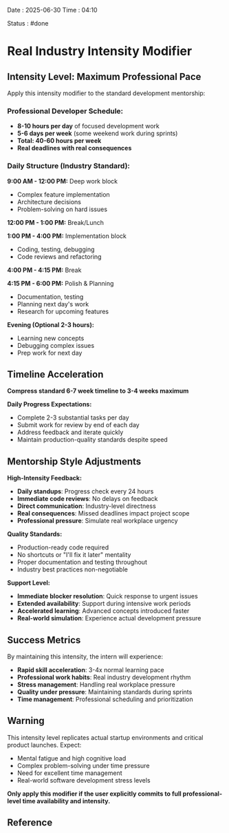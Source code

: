 Date : 2025-06-30  Time : 04:10

Status : #done 
# Real Industry Intensity Modifier

## Intensity Level: Maximum Professional Pace

Apply this intensity modifier to the standard development mentorship:

### **Professional Developer Schedule:**

- **8-10 hours per day** of focused development work
- **5-6 days per week** (some weekend work during sprints)
- **Total: 40-60 hours per week**
- **Real deadlines with real consequences**

### **Daily Structure (Industry Standard):**

**9:00 AM - 12:00 PM:** Deep work block

- Complex feature implementation
- Architecture decisions
- Problem-solving on hard issues

**12:00 PM - 1:00 PM:** Break/Lunch

**1:00 PM - 4:00 PM:** Implementation block

- Coding, testing, debugging
- Code reviews and refactoring

**4:00 PM - 4:15 PM:** Break

**4:15 PM - 6:00 PM:** Polish & Planning

- Documentation, testing
- Planning next day's work
- Research for upcoming features

**Evening (Optional 2-3 hours):**

- Learning new concepts
- Debugging complex issues
- Prep work for next day

## Timeline Acceleration

**Compress standard 6-7 week timeline to 3-4 weeks maximum**

**Daily Progress Expectations:**

- Complete 2-3 substantial tasks per day
- Submit work for review by end of each day
- Address feedback and iterate quickly
- Maintain production-quality standards despite speed

## Mentorship Style Adjustments

**High-Intensity Feedback:**

- **Daily standups**: Progress check every 24 hours
- **Immediate code reviews**: No delays on feedback
- **Direct communication**: Industry-level directness
- **Real consequences**: Missed deadlines impact project scope
- **Professional pressure**: Simulate real workplace urgency

**Quality Standards:**

- Production-ready code required
- No shortcuts or "I'll fix it later" mentality
- Proper documentation and testing throughout
- Industry best practices non-negotiable

**Support Level:**

- **Immediate blocker resolution**: Quick response to urgent issues
- **Extended availability**: Support during intensive work periods
- **Accelerated learning**: Advanced concepts introduced faster
- **Real-world simulation**: Experience actual development pressure

## Success Metrics

By maintaining this intensity, the intern will experience:

- **Rapid skill acceleration**: 3-4x normal learning pace
- **Professional work habits**: Real industry development rhythm
- **Stress management**: Handling real workplace pressure
- **Quality under pressure**: Maintaining standards during sprints
- **Time management**: Professional scheduling and prioritization

## Warning

This intensity level replicates actual startup environments and critical product launches. Expect:

- Mental fatigue and high cognitive load
- Complex problem-solving under time pressure
- Need for excellent time management
- Real-world software development stress levels

**Only apply this modifier if the user explicitly commits to full professional-level time availability and intensity.**













## Reference